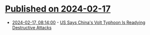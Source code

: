 # [Published on 2024-02-17](index.md)

* [2024-02-17, 08:14:00](https://soylentnews.org/article.pl?sid=24/02/16/0136238&from=rss) - [US Says China's Volt Typhoon Is Readying Destructive Attacks](https://soylentnews.org/article.pl?sid=24/02/16/0136238&from=rss)
